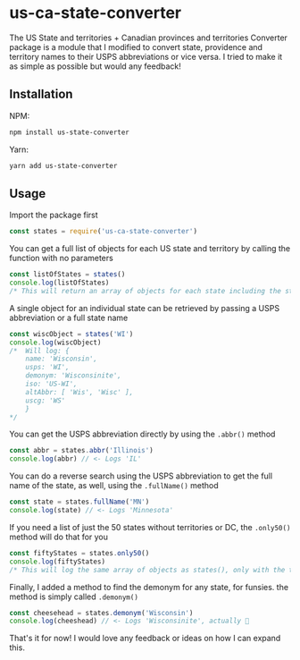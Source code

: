 # us-ca-state-converter

The US State and territories + Canadian provinces and territories Converter package is a module that I modified to convert state, providence and territory names to their USPS abbreviations or vice versa. I tried to make it as simple as possible but would any feedback!

## Installation

NPM:

```bash
npm install us-state-converter
```

Yarn:

```bash
yarn add us-state-converter
```

## Usage

Import the package first

```JavaScript
const states = require('us-ca-state-converter')
```

You can get a full list of objects for each US state and territory by calling the function with no parameters

```JavaScript
const listOfStates = states()
console.log(listOfStates)
/* This will return an array of objects for each state including the state name, USPS, ISO, and USCG abbreviations, and the demonym for each state */
```

A single object for an individual state can be retrieved by passing a USPS abbreviation or a full state name

```JavaScript
const wiscObject = states('WI')
console.log(wiscObject)
/*  Will log: {
    name: 'Wisconsin',
    usps: 'WI',
    demonym: 'Wisconsinite',
    iso: 'US-WI',
    altAbbr: [ 'Wis', 'Wisc' ],
    uscg: 'WS'
    }
*/
```

You can get the USPS abbreviation directly by using the `.abbr()` method

```JavaScript
const abbr = states.abbr('Illinois')
console.log(abbr) // <- Logs 'IL'
```

You can do a reverse search using the USPS abbreviation to get the full name of the state, as well, using the `.fullName()` method

```JavaScript
const state = states.fullName('MN')
console.log(state) // <- Logs 'Minnesota'
```

If you need a list of just the 50 states without territories or DC, the `.only50()` method will do that for you

```JavaScript
const fiftyStates = states.only50()
console.log(fiftyStates)
/* This will log the same array of objects as states(), only with the territories and DC removed */
```

Finally, I added a method to find the demonym for any state, for funsies. the method is simply called `.demonym()`

```JavaScript
const cheesehead = states.demonym('Wisconsin')
console.log(cheeshead) // <- Logs 'Wisconsinite', actually 🧀
```

That's it for now! I would love any feedback or ideas on how I can expand this.

